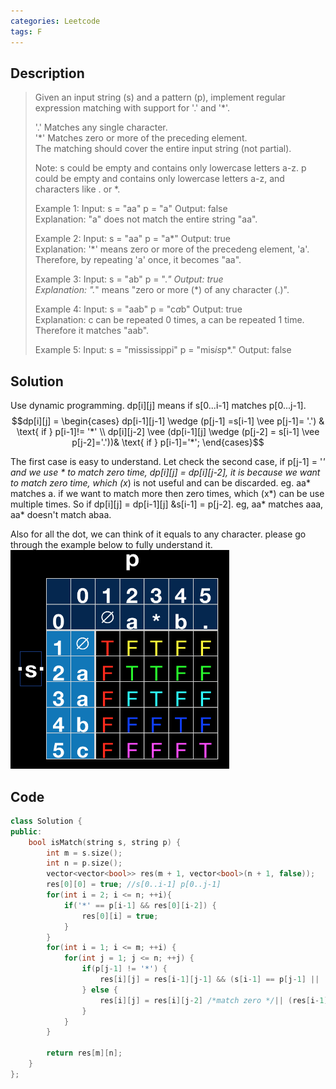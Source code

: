 ```yaml
---
categories: Leetcode
tags: F
---
```


## Description
>Given an input string (s) and a pattern (p), implement regular expression matching with support for '.' and '*'.
>
> '.' Matches any single character.  
'*' Matches zero or more of the preceding element.  
The matching should cover the entire input string (not partial).
>
>Note:
s could be empty and contains only lowercase letters a-z.
p could be empty and contains only lowercase letters a-z, and characters like . or *.
>
>Example 1:
>Input:
s = "aa"
p = "a"
Output: false  
Explanation: "a" does not match the entire string "aa".
>
>Example 2:
Input:
s = "aa"
p = "a*"
Output: true  
Explanation: '*' means zero or more of the precedeng element, 'a'. Therefore, by repeating 'a' once, it becomes "aa".
>
>Example 3:
Input:
s = "ab"
p = ".*"
Output: true  
Explanation: ".*" means "zero or more (*) of any character (.)".
>
>Example 4:
Input:
s = "aab"
p = "c*a*b"
Output: true  
Explanation: c can be repeated 0 times, a can be repeated 1 time. Therefore it matches "aab".
>
>Example 5:
Input:
s = "mississippi"
p = "mis*is*p*."
Output: false

## Solution

Use dynamic programming. dp[i][j] means if s[0...i-1] matches p[0...j-1].  
$$dp[i][j] = \begin{cases}
dp[i-1][j-1] \wedge (p[j-1] =s[i-1] \vee p[j-1]= '.') &  \text{ if } p[i-1]!= '*' \\ 
 dp[i][j-2] \vee (dp[i-1][j] \wedge (p[j-2] = s[i-1] \vee p[j-2]='.'))& \text{ if } p[i-1]='*';
\end{cases}$$  

The first case is easy to understand. Let check the second case, if p[j-1] = '*' and we use * to match zero time, dp[i][j] = dp[i][j-2], it is because we want to match zero time, which (x*) is not useful and can be discarded. eg. aa* matches a. if we want to match more then zero times, which (x*) can be use multiple times. So if dp[i][j] = dp[i-1][j] &s[i-1] = p[j-2]. eg, aa* matches aaa, aa* doesn't match abaa. 

Also for all the dot, we can think of it equals to any character. please go through the example below to fully understand it.
<img src="../media/pic/10.png" width="350" height="350">

## Code
```cpp
class Solution {
public:
    bool isMatch(string s, string p) {
        int m = s.size();
        int n = p.size();
        vector<vector<bool>> res(m + 1, vector<bool>(n + 1, false));
        res[0][0] = true; //s[0..i-1] p[0..j-1]
        for(int i = 2; i <= n; ++i){
            if('*' == p[i-1] && res[0][i-2]) {
                res[0][i] = true;
            }
        }
        for(int i = 1; i <= m; ++i) {
            for(int j = 1; j <= n; ++j) {
                if(p[j-1] != '*') {
                    res[i][j] = res[i-1][j-1] && (s[i-1] == p[j-1] || '.' == p[j-1]);
                } else {
                    res[i][j] = res[i][j-2] /*match zero */|| (res[i-1][j] && (s[i-1] == p[j-2] || '.' == p[j-2])/*math more than zero times*/);
                }
            }
        }

        return res[m][n];
    }
};
```
